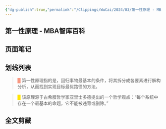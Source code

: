 ```yaml
---
{"dg-publish":true,"permalink":"/Clippings/WuCai/2024/03/第一性原理 - MBA智库百科-20240328/"}
---
```



## 第一性原理 - MBA智库百科 

## 页面笔记


## 划线列表
> <font color="#F89781">█  </font>第一性原理指的是，回归事物最基本的条件，将其拆分成各要素进行解构分析，从而找到实现目标最优路径的方法。

> <font color="#FFE500">█  </font>该原理源于古希腊哲学家亚里士多德提出的一个哲学观点：“每个系统中存在一个最基本的命题，它不能被违背或删除。”


## 全文剪藏

